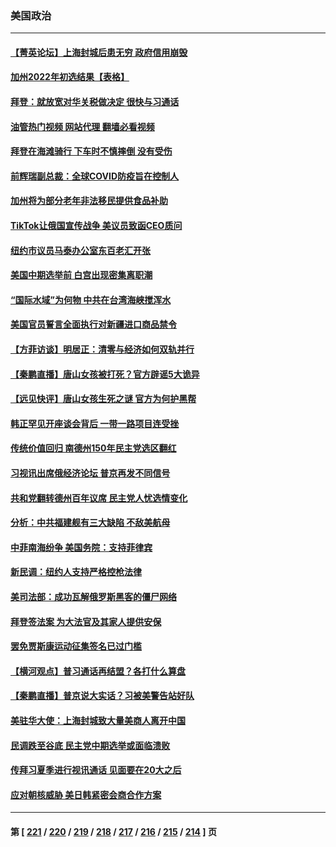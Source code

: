 ### 美国政治
---
#### [【菁英论坛】上海封城后患无穷 政府信用崩毁](../../pages/ncid1078159/n13762424.md?06191245) 
#### [加州2022年初选结果【表格】](../../pages/ncid1078159/n13762430.md?06191245) 
#### [拜登：就放宽对华关税做决定 很快与习通话](../../pages/ncid1078159/n13762428.md?06191245) 
#### [油管热门视频 网站代理 翻墙必看视频](http://209.222.30.114:81/youtube.html?06191245)
#### [拜登在海滩骑行 下车时不慎摔倒 没有受伤](../../pages/ncid1078159/n13762418.md?06191245) 
#### [前辉瑞副总裁：全球COVID防疫旨在控制人](../../pages/ncid1078159/n13762107.md?06191245) 
#### [加州将为部分老年非法移民提供食品补助](../../pages/ncid1078159/n13762185.md?06191245) 
#### [TikTok让俄国宣传战争 美议员致函CEO质问](../../pages/ncid1078159/n13762112.md?06191245) 
#### [纽约市议员马泰办公室东百老汇开张](../../pages/ncid1078159/n13762142.md?06191245) 
#### [美国中期选举前 白宫出现密集离职潮](../../pages/ncid1078159/n13762035.md?06191245) 
#### [“国际水域”为何物 中共在台湾海峡搅浑水](../../pages/ncid1078159/n13762058.md?06191245) 
#### [美国官员誓言全面执行对新疆进口商品禁令](../../pages/ncid1078159/n13761978.md?06191245) 
#### [【方菲访谈】明居正：清零与经济如何双轨并行](../../pages/ncid1078159/n13761827.md?06191245) 
#### [【秦鹏直播】唐山女孩被打死？官方辟谣5大诡异](../../pages/ncid1078159/n13761961.md?06191245) 
#### [【远见快评】唐山女孩生死之谜 官方为何护黑帮](../../pages/ncid1078159/n13761963.md?06191245) 
#### [韩正罕见开座谈会背后 一带一路项目连受挫](../../pages/ncid1078159/n13761858.md?06191245) 
#### [传统价值回归 南德州150年民主党选区翻红](../../pages/ncid1078159/n13761886.md?06191245) 
#### [习视讯出席俄经济论坛 普京再发不同信号](../../pages/ncid1078159/n13761933.md?06191245) 
#### [共和党翻转德州百年议席 民主党人忧选情变化](../../pages/ncid1078159/n13761848.md?06191245) 
#### [分析：中共福建舰有三大缺陷 不敌美航母](../../pages/ncid1078159/n13761846.md?06191245) 
#### [中菲南海纷争 美国务院：支持菲律宾](../../pages/ncid1078159/n13761795.md?06191245) 
#### [新民调：纽约人支持严格控枪法律](../../pages/ncid1078159/n13761389.md?06191245) 
#### [美司法部：成功瓦解俄罗斯黑客的僵尸网络](../../pages/ncid1078159/n13761370.md?06191245) 
#### [拜登签法案 为大法官及其家人提供安保](../../pages/ncid1078159/n13761223.md?06191245) 
#### [罢免贾斯康运动征集签名已过门槛](../../pages/ncid1078159/n13761318.md?06191245) 
#### [【横河观点】普习通话再结盟？各打什么算盘](../../pages/ncid1078159/n13761212.md?06191245) 
#### [【秦鹏直播】普京说大实话？习被美警告站好队](../../pages/ncid1078159/n13761197.md?06191245) 
#### [美驻华大使：上海封城致大量美商人离开中国](../../pages/ncid1078159/n13761148.md?06191245) 
#### [民调跌至谷底 民主党中期选举或面临溃败](../../pages/ncid1078159/n13761069.md?06191245) 
#### [传拜习夏季进行视讯通话 见面要在20大之后](../../pages/ncid1078159/n13761110.md?06191245) 
#### [应对朝核威胁 美日韩紧密会商合作方案](../../pages/ncid1078159/n13761114.md?06191245) 

---
#### 第 [ [221](./221.md?06191245) / [220](./220.md?06191245) / [219](./219.md?06191245) / [218](./218.md?06191245) / [217](./217.md?06191245) / [216](./216.md?06191245) / [215](./215.md?06191245) / [214](./214.md?06191245) ] 页
